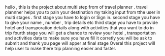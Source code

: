 hello , this is the project about multi step from of travel planner  . travel plannner helps you to paln your destination my taking input from tthe user in multi stages .
first stage you have to login or Sign in.
second stage you have to give your name , number , trip details etc
third stage you have to provide hotel and transporation details along with activities that you want to do in trip
fourth stage you will get a chance to review your hotel ,  transportation and activities data to make sure you have fill it corretly you will be ask to submit 
and thank you page will apper at final stage
Overal this project will help user to make there trip planning easier and faster.
